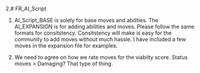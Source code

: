 

2.# FR_AI_Script

1. AI_Script_BASE is solely for base moves and abilities. The AI_EXPANSION is for adding abilities and moves. Please follow the same formats for consitstency. Consitstency will make is easy for the community to add moves without much hassle. I have included a few moves in the expansion file for examples. 

2. We need to agree on how we rate moves for the viabilty score. Status moves > Damaging? That type of thing.

